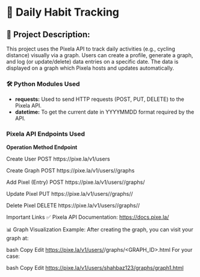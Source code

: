 # 📝 Daily Habit Tracking
<h2>📌 Project Description:</h2>
<p>This project uses the Pixela API to track daily activities (e.g., cycling distance) visually via a graph. Users can create a profile, generate a graph, and log (or update/delete) data entries on a specific date. The data is displayed on a graph which Pixela hosts and updates automatically.</p>
<h3>🛠️ Python Modules Used</h3>
<ul>
  <li><strong>requests:</strong>	Used to send HTTP requests (POST, PUT, DELETE) to the Pixela API.</li>
  <li><strong>datetime:</strong>	To get the current date in YYYYMMDD format required by the API.</li>
</ul>
<h3>Pixela API Endpoints Used</h3>
<p><strong>Operation</strong><strong>    Method</strong><strong>   Endpoint</strong></p>
<p>Create User	   POST	   https://pixe.la/v1/users</p>
<p>Create Graph	   POST	   https://pixe.la/v1/users/<USERNAME>/graphs</p>
<p>Add Pixel (Entry)	   POST	   https://pixe.la/v1/users/<USERNAME>/graphs/<GRAPH_ID></p>
<p>Update Pixel	   PUT	   https://pixe.la/v1/users/<USERNAME>/graphs/<GRAPH_ID>/<DATE></p>
<p>Delete Pixel	   DELETE	   https://pixe.la/v1/users/<USERNAME>/graphs/<GRAPH_ID>/<DATE></p>







Important Links
✅ Pixela API Documentation: https://docs.pixe.la/

📊 Graph Visualization Example:
After creating the graph, you can visit your graph at:

bash
Copy
Edit
https://pixe.la/v1/users/<USERNAME>/graphs/<GRAPH_ID>.html
For your case:

bash
Copy
Edit
https://pixe.la/v1/users/shahbaz123/graphs/graph1.html
